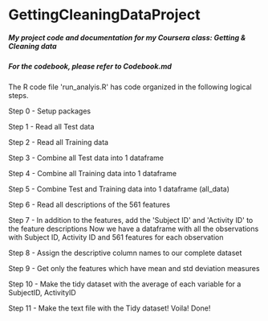 GettingCleaningDataProject
==========================
##### My project code and documentation for my Coursera class: Getting &amp; Cleaning data

##### For the codebook, please refer to Codebook.md


The R code file 'run_analyis.R' has code organized in the following logical steps.

Step 0 - Setup packages

Step 1 - Read all Test data 

Step 2 - Read all Training data

Step 3 - Combine all Test data into 1 dataframe

Step 4 - Combine all Training data into 1 dataframe

Step 5 - Combine Test and Training data into 1 dataframe (all_data)

Step 6 - Read all descriptions of the 561 features

Step 7 - In addition to the features, add the 'Subject ID' and 'Activity ID' to the feature descriptions
 Now we have a dataframe with all the observations with Subject ID, Activity ID and 561 features for each observation 

Step 8 - Assign the descriptive column names to our complete dataset

Step 9 - Get only the features which have mean and std deviation measures

Step 10 - Make the tidy dataset with the average of each variable for a SubjectID, ActivityID

Step 11 - Make the text file with the Tidy dataset! Voila! Done!


